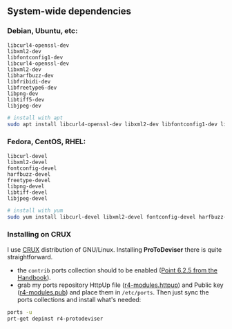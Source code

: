 ## System-wide dependencies

### Debian, Ubuntu, etc:
```
libcurl4-openssl-dev
libxml2-dev 
libfontconfig1-dev 
libcurl4-openssl-dev
libxml2-dev
libharfbuzz-dev
libfribidi-dev
libfreetype6-dev
libpng-dev
libtiff5-dev
libjpeg-dev
```

```bash
# install with apt
sudo apt install libcurl4-openssl-dev libxml2-dev libfontconfig1-dev libcurl4-openssl-dev libxml2-dev libharfbuzz-dev libfribidi-dev libfreetype6-dev libpng-dev libtiff5-dev libjpeg-dev

```

### Fedora, CentOS, RHEL:
```
libcurl-devel
libxml2-devel
fontconfig-devel
harfbuzz-devel
freetype-devel
libpng-devel
libtiff-devel
libjpeg-devel
```

```bash
# install with yum
sudo yum install libcurl-devel libxml2-devel fontconfig-devel harfbuzz-devel freetype-devel libpng-devel libtiff-devel libjpeg-devel

```

### Installing on CRUX
I use [CRUX](https://crux.nu/) distribution of GNU/Linux. Installing **ProToDeviser** there is quite straightforward.

* the `contrib` ports collection should to be enabled ([Point 6.2.5 from the Handbook](https://crux.nu/Main/Handbook3-7#ntoc60)).
* grab my ports repository HttpUp file ([r4-modules.httpup](https://raw.githubusercontent.com/slackalaxy/crux-ports/main/r4-modules/r4-modules.httpup)) and Public key ([r4-modules.pub](https://raw.githubusercontent.com/slackalaxy/crux-ports/main/r4-modules/r4-modules.pub)) and place them in `/etc/ports`. Then just sync the ports collections and install what's needed:
```bash
ports -u
prt-get depinst r4-protodeviser
```
